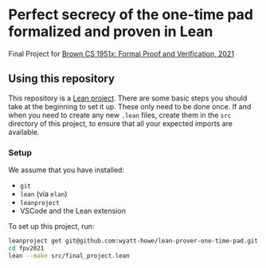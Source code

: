 # Perfect secrecy of the one-time pad formalized and proven in Lean

Final Project for [Brown CS 1951x: Formal Proof and Verification, 2021](https://github.com/BrownCS1951x/fpv2021/tree/main/src)

## Using this repository

This repository is a [Lean project](https://leanprover-community.github.io/install/project.html).
There are some basic steps you should take at the beginning to set it up.
These only need to be done once.
If and when you need to create any new `.lean` files,
create them in the `src` directory of this project,
to ensure that all your expected imports are available.

### Setup

We assume that you have installed:
* `git`
* `lean` (via `elan`)
* `leanproject`
* VSCode and the Lean extension

To set up this project, run:

```bash
leanproject get git@github.com:wyatt-howe/lean-prover-one-time-pad.git
cd fpv2021
lean --make src/final_project.lean
```
